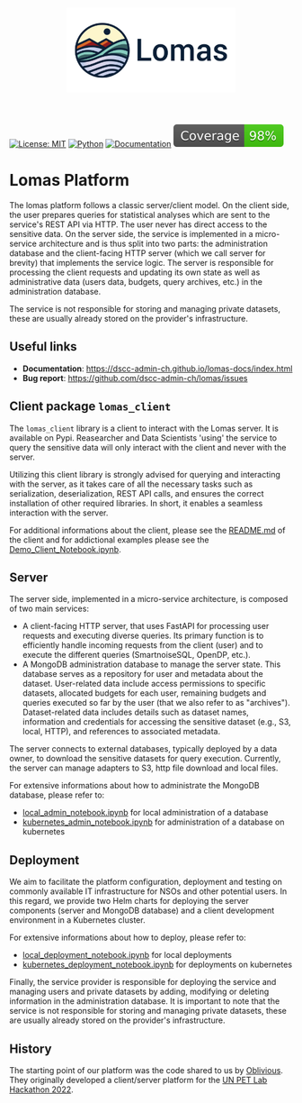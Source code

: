 <h1 align="center">
<img src="https://github.com/dscc-admin-ch/lomas/blob/develop/images/lomas_logo_txt.png?raw=true" width="300">
</h1><br>

[![License: MIT](https://img.shields.io/badge/License-MIT-yellow.svg)](https://opensource.org/licenses/MIT)
[![Python](https://img.shields.io/badge/python-3.11-blue)](https://www.python.org/)
[![Documentation](https://img.shields.io/badge/docs-Read%20the%20Docs-blue)](https://dscc-admin-ch.github.io/lomas-docs/index.html)
[![Coverage badge](https://raw.githubusercontent.com/dscc-admin-ch/lomas/python-coverage-comment-action-data/badge.svg)](https://htmlpreview.github.io/?https://raw.githubusercontent.com/dscc-admin-ch/lomas/python-coverage-comment-action-data/htmlcov/index.html)




# Lomas Platform

The lomas platform follows a classic server/client model.
On the client side, the user prepares queries for statistical analyses which are sent to the service's REST API via HTTP. The user never has direct access to the sensitive data.
On the server side, the service is implemented in a micro-service architecture and is thus split into two parts: the administration database and the client-facing HTTP server (which we call server for brevity) that implements the service logic.
The server is responsible for processing the client requests and updating its own state as well as administrative data (users data, budgets, query archives, etc.) in the administration database.


The service is not responsible for storing and managing private datasets, these are usually already stored on the provider's infrastructure.

<!-- See our white paper (TODO link) for detailed explanation of the platform. -->
## Useful links

* **Documentation**: https://dscc-admin-ch.github.io/lomas-docs/index.html
* **Bug report**: https://github.com/dscc-admin-ch/lomas/issues

## Client package `lomas_client`

The `lomas_client` library is a client to interact with the Lomas server. It is available on Pypi. Reasearcher and Data Scientists 'using' the service to query the sensitive data will only interact with the client and never with the server.

Utilizing this client library is strongly advised for querying and interacting with the server, as it takes care of all the necessary tasks such as serialization, deserialization, REST API calls, and ensures the correct installation of other required libraries. In short, it enables a seamless interaction with the server.

For additional informations about the client, please see the [README.md](https://github.com/dscc-admin-ch/lomas/blob/master/client/README.md) of the client and for addictional examples please see the [Demo_Client_Notebook.ipynb](https://github.com/dscc-admin-ch/lomas/blob/master/client/notebooks/Demo_Client_Notebook.ipynb).


## Server

The server side, implemented in a micro-service architecture, is composed of two main services:
- A client-facing HTTP server, that uses FastAPI for processing user requests and executing diverse queries. Its primary function is to efficiently handle incoming requests from the client (user) and to execute the different queries (SmartnoiseSQL, OpenDP, etc.).
- A MongoDB administration database to manage the server state. This database serves as a repository for user and metadata about the dataset. User-related data include access permissions to specific datasets, allocated budgets for each user, remaining budgets and queries executed so far by the user (that we also refer to as "archives"). Dataset-related data includes details such as dataset names, information and credentials for accessing the sensitive dataset (e.g., S3, local, HTTP), and references to associated metadata.

The server connects to external databases, typically deployed by a data owner, to download the sensitive datasets for query execution. Currently, the server can manage adapters to S3, http file download and local files.

For extensive informations about how to administrate the MongoDB database, please refer to:
- [local_admin_notebook.ipynb](https://github.com/dscc-admin-ch/lomas/blob/master/server/notebooks/local_admin_notebook.ipynb) for local administration of a database
- [kubernetes_admin_notebook.ipynb](https://github.com/dscc-admin-ch/lomas/blob/master/server/notebooks/kubernetes_admin_notebook.ipynb) for administration of a database on kubernetes

## Deployment
We aim to facilitate the platform configuration, deployment and testing on commonly available IT infrastructure for NSOs and other potential users.
In this regard, we provide two Helm charts for deploying the server components (server and MongoDB database) and a client development environment in a Kubernetes cluster.

For extensive informations about how to deploy, please refer to:
- [local_deployment_notebook.ipynb](https://github.com/dscc-admin-ch/lomas/blob/master/server/notebooks/local_deployment_notebook.ipynb) for local deployments
- [kubernetes_deployment_notebook.ipynb](https://github.com/dscc-admin-ch/lomas/blob/master/server/notebooks/kubernetes_deployment_notebook.ipynb) for deployments on kubernetes


Finally, the service provider is responsible for deploying the service and managing users and private datasets by adding, modifying or deleting information in the administration database.
It is important to note that the service is not responsible for storing and managing private datasets, these are usually already stored on the provider's infrastructure.


## History
The starting point of our platform was the code shared to us by [Oblivious](https://www.oblivious.com/). They originally developed a client/server platform for the [UN PET Lab Hackathon 2022](https://petlab.officialstatistics.org/).
